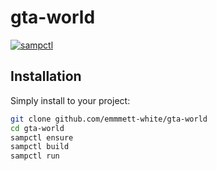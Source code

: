 # gta-world
[![sampctl](https://img.shields.io/badge/gta_world---?label=sampctl)](https://github.com/emmett-white/gta-world)

## Installation

Simply install to your project:

```bash
git clone github.com/emmmett-white/gta-world
cd gta-world
sampctl ensure
sampctl build
sampctl run
```
